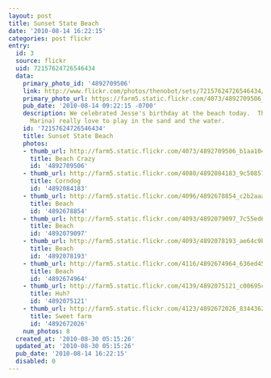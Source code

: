 ```yaml
---
layout: post
title: Sunset State Beach
date: '2010-08-14 16:22:15'
categories: post flickr
entry:
  id: 3
  source: flickr
  uid: 72157624726546434
  data:
    primary_photo_id: '4892709506'
    link: http://www.flickr.com/photos/thenobot/sets/72157624726546434/
    primary_photo_url: https://farm5.static.flickr.com/4073/4892709506_b1aa104dae_m.jpg
    pub_date: '2010-08-14 09:22:15 -0700'
    description: We celebrated Jesse's birthday at the beach today.  The girls (especially
      Marina) really love to play in the sand and the water.
    id: '72157624726546434'
    title: Sunset State Beach
    photos:
    - thumb_url: http://farm5.static.flickr.com/4073/4892709506_b1aa104dae_s.jpg
      title: Beach Crazy
      id: '4892709506'
    - thumb_url: http://farm5.static.flickr.com/4080/4892084183_9c5085793b_s.jpg
      title: Corndog
      id: '4892084183'
    - thumb_url: http://farm5.static.flickr.com/4096/4892678854_c2b2aaa182_s.jpg
      title: Beach
      id: '4892678854'
    - thumb_url: http://farm5.static.flickr.com/4093/4892079097_7c55ed630a_s.jpg
      title: Beach
      id: '4892079097'
    - thumb_url: http://farm5.static.flickr.com/4093/4892078193_ae64c9bb41_s.jpg
      title: Beach
      id: '4892078193'
    - thumb_url: http://farm5.static.flickr.com/4116/4892674964_636ed45608_s.jpg
      title: Beach
      id: '4892674964'
    - thumb_url: http://farm5.static.flickr.com/4139/4892075121_c00695c59f_s.jpg
      title: Huh?
      id: '4892075121'
    - thumb_url: http://farm5.static.flickr.com/4123/4892672026_8344362db5_s.jpg
      title: Sweet farm
      id: '4892672026'
    num_photos: 8
  created_at: '2010-08-30 05:15:26'
  updated_at: '2010-08-30 05:15:26'
  pub_date: '2010-08-14 16:22:15'
  disabled: 0
---
```


